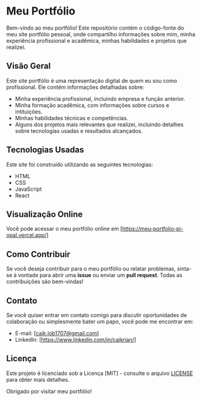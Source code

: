 # Meu Portfólio

Bem-vindo ao meu portfólio! Este repositório contém o código-fonte do meu site portfólio pessoal, onde compartilho informações sobre mim, minha experiência profissional e acadêmica, minhas habilidades e projetos que realizei.

## Visão Geral

Este site portfólio é uma representação digital de quem eu sou como profissional. Ele contém informações detalhadas sobre:

- Minha experiência profissional, incluindo empresa e função anterior.
- Minha formação acadêmica, com informações sobre cursos e intituições.
- Minhas habilidades técnicas e competências.
- Alguns dos projetos mais relevantes que realizei, incluindo detalhes sobre tecnologias usadas e resultados alcançados.

## Tecnologias Usadas

Este site foi construído utilizando as seguintes tecnologias:

- HTML
- CSS
- JavaScript
- React

## Visualização Online

Você pode acessar o meu portfólio online em [https://meu-portfolio-pi-opal.vercel.app/]

## Como Contribuir

Se você deseja contribuir para o meu portfólio ou relatar problemas, sinta-se à vontade para abrir uma **issue** ou enviar um **pull request**. Todas as contribuições são bem-vindas!

## Contato

Se você quiser entrar em contato comigo para discutir oportunidades de colaboração ou simplesmente bater um papo, você pode me encontrar em:

- E-mail: [caik.job1707@gmail.com]
- LinkedIn: [https://www.linkedin.com/in/caikrian/]

## Licença

Este projeto é licenciado sob a Licença [MIT] - consulte o arquivo [LICENSE](LICENSE) para obter mais detalhes.

Obrigado por visitar meu portfólio!
